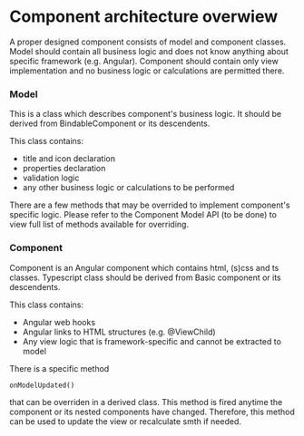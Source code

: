 # Component architecture overwiew

A proper designed component consists of model and component classes. Model should contain all business logic and does not know anything about specific framework \(e.g. Angular\). Component should contain only view implementation and no business logic or calculations are permitted there.

### Model

This is a class which describes component's business logic. It should be derived from BindableComponent or its descendents. 

This class contains:

* title and icon declaration
* properties declaration
* validation logic
* any other business logic or calculations to be performed

There are a few methods that may be overrided to implement component's specific logic. Please refer to the Component Model API \(to be done\) to view full list of methods available for overriding.

### Component

Component is an Angular component which contains html, \(s\)css and ts classes. Typescript class should be derived from Basic component or its descendents. 

This class contains:

* Angular web hooks
* Angular links to HTML structures \(e.g. @ViewChild\)
* Any view logic that is framework-specific and cannot be extracted to model

There is a specific method 

```text
onModelUpdated()
```

that can be overriden in a derived class. This method is fired anytime the component or its nested components have changed. Therefore, this method can be used to update the view or recalculate smth if needed.


